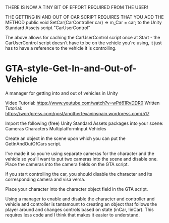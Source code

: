 THERE IS NOW A TINY BIT OF EFFORT REQUIRED FROM THE USER!

THE GETTING IN AND OUT OF CAR SCRIPT REQUIRES THAT YOU ADD THE METHOD
public void SetCar(CarController car) => m_Car = car;
to the Unity Standard Assets script "CarUserControl"

The above allows for caching the CarUserControl script once at Start - the CarUserControl script doesn't have to be on the vehicle you're using,
it just has to have a reference to the vehicle it is controlling.



# GTA-style-Get-In-and-Out-of-Vehicle
A manager for getting into and out of vehicles in Unity

Video Tutorial: https://www.youtube.com/watch?v=wPd61RvDDR0
Written Tutorial: https://wordpress.com/post/anothertexaninspain.wordpress.com/517

Import the following (free) Unity Standard Assets packages into your scene:
  Cameras
  Characters
  MultiplatformInput
  Vehicles
 
Create an object in the scene upon which you can put the GetInAndOutOfCars script.

I've made it so you're using separate cameras for the character and the vehicle so you'll want to put two cameras into the scene and disable one.
  Place the cameras into the camera fields on the GTA script.

If you start controlling the car, you should disable the character and its corresponding camera and visa versa.

Place your character into the character object field in the GTA script.



Using a manager to enable and disable the character and controller and vehicle and controller is tantamount to creating an object that follows the player around and changes controls based on state (inCar, !inCar). This requires less code and I think that makes it easier to understand.
